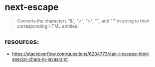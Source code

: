 # next-escape
> Converts the characters &#34;&amp;&#34;, &#34;&lt;&#34;, &#34;&gt;&#34;, &#39;&#34;&#39;, and &#34;&#39;&#34; in string to their corresponding HTML entities.


## resources:
+ https://stackoverflow.com/questions/6234773/can-i-escape-html-special-chars-in-javascript
